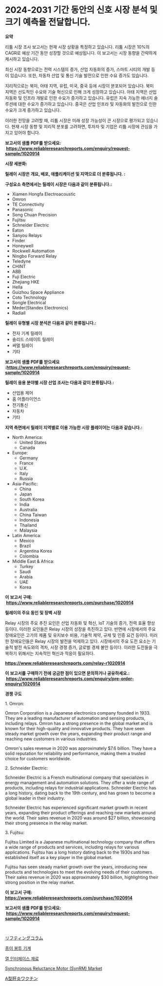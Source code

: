 <p><h1>2024-2031 기간 동안의 신호 시장 분석 및 크기 예측을 전달합니다.</h1></p><p><strong>요약</strong></p>
<p><p>리튬 시장 조사 보고서는 현재 시장 상황을 특정하고 있습니다. 리튬 시장은 10%의 CAGR로 예상 기간 동안 성장할 것으로 예상됩니다. 이 보고서는 시장 동향을 간략하게 제시하고 있습니다. </p><p>최신 시장 동향으로는 전력 시스템의 증가, 산업 자동화의 증가, 스마트 시티의 개발 등이 있습니다. 또한, 자동차 산업 및 통신 기술 발전으로 인한 수요 증가도 있습니다.</p><p>지리적으로는 북미, 아태 지역, 유럽, 미국, 중국 등에 시장이 분포되어 있습니다. 북미 지역은 선도적인 수요와 기술 혁신으로 인해 크게 성장하고 있습니다. 아태 지역은 산업 자동화 및 인프라 개발로 인한 수요가 증가하고 있습니다. 유럽은 지속 가능한 에너지 솔루션에 대한 수요가 증가하고 있습니다. 중국은 산업 인프라 및 자동화의 발전으로 인한 수요가 크게 증가하고 있습니다.</p><p>이러한 전망을 고려할 때, 리튬 시장은 미래 성장 가능성이 큰 시장으로 평가되고 있습니다. 현재 시장 동향 및 지리적 분포를 고려하면, 투자자 및 기업은 리튬 시장에 관심을 가지고 있어야 합니다.</p></p>
<p><strong>보고서의 샘플 PDF를 받으세요: &nbsp;<a href="https://www.reliableresearchreports.com/enquiry/request-sample/1020914">https://www.reliableresearchreports.com/enquiry/request-sample/1020914</a></strong></p>
<p><strong>시장 세분화:</strong></p>
<p><strong> 릴레이 시장은 개요, 배포, 애플리케이션 및 지역으로 더 분류됩니다. :</strong></p>
<p><strong>구성요소 측면에서는 릴레이 시장은 다음과 같이 분류됩니다.:</strong></p>
<p><ul><li>Xiamen Hongfa Electroacoustic</li><li>Omron</li><li>TE Connectivity</li><li>Panasonic</li><li>Song Chuan Precision</li><li>Fujitsu</li><li>Schneider Electric</li><li>Eaton</li><li>Sanyou Relays</li><li>Finder</li><li>Honeywell</li><li>Rockwell Automation</li><li>Ningbo Forward Relay</li><li>Teledyne</li><li>CHINT</li><li>ABB</li><li>Fuji Electric</li><li>Zhejiang HKE</li><li>Hella</li><li>Guizhou Space Appliance</li><li>Coto Technology</li><li>Songle Electrical</li><li>Meder(Standex Electronics)</li><li>Radiall</li></ul></p>
<p><strong> 릴레이 유형별 시장 분석은 다음과 같이 분류됩니다.:</strong></p>
<p><ul><li>전자 기계 릴레이</li><li>솔리드 스테이트 릴레이</li><li>써멀 릴레이</li><li>기타</li></ul></p>
<p><strong>보고서의 샘플 PDF를 받으세요 :<a href="https://www.reliableresearchreports.com/enquiry/request-sample/1020914">https://www.reliableresearchreports.com/enquiry/request-sample/1020914</a></strong></p>
<p><strong> 릴레이 응용 분야별 시장 산업 조사는 다음과 같이 분류됩니다.:</strong></p>
<p><ul><li>산업용 제어</li><li>홈 어플라이언스</li><li>전기통신</li><li>자동차</li><li>기타</li></ul></p>
<p><strong>지역 측면에서 릴레이 지역별로 이용 가능한 시장 플레이어는 다음과 같습니다.:</strong></p>
<p><ul>
    <li>
        North America:
        <ul>
            <li>United States</li>
            <li>Canada</li>
        </ul>
    </li>
    <li>
        Europe:
        <ul>
            <li>Germany</li>
            <li>France</li>
            <li>U.K.</li>
            <li>Italy</li>
            <li>Russia</li>
        </ul>
    </li>
    <li>
        Asia-Pacific:
        <ul>
            <li>China</li>
            <li>Japan</li>
            <li>South Korea</li>
            <li>India</li>
            <li>Australia</li>
            <li>China Taiwan</li>
            <li>Indonesia</li>
            <li>Thailand</li>
            <li>Malaysia</li>
        </ul>
    </li>
    <li>
        Latin America:
        <ul>
            <li>Mexico</li>
            <li>Brazil</li>
            <li>Argentina Korea</li>
            <li>Colombia</li>
        </ul>
    </li>
    <li>
        Middle East & Africa:
        <ul>
            <li>Turkey</li>
            <li>Saudi</li>
            <li>Arabia</li>
            <li>UAE</li>
            <li>Korea</li>
        </ul>
    </li>
    </ul></p>
<p><strong>이 보고서 구매: &nbsp;<a href="https://www.reliableresearchreports.com/purchase/1020914">https://www.reliableresearchreports.com/purchase/1020914</a></strong></p>
<p><strong>릴레이의 주요 동인 및 장벽 시장</strong></p>
<p><p>Relay 시장의 주요 추진 요인은 산업 자동화 및 혁신, IoT 기술의 증가, 전력 효율 향상 등이다. 이러한 요인들은 Relay 시장의 성장을 촉진하고 있다. 반면에 시장에서의 주요 장애요인은 고가의 제품 및 유지보수 비용, 기술적 제약, 규제 및 인증 요건 등이다. 이러한 장애요인들은 Relay 시장의 발전을 억제하고 있다. 시장에서의 주요 도전 요소는 기술적 발전 속도와의 격차, 시장 경쟁 증가, 글로벌 경제 불안 등이다. 이러한 도전들을 극복하기 위해서는 지속적인 혁신과 적응이 필요하다.</p></p>
<p><strong><a href="https://www.reliableresearchreports.com/relay-r1020914">https://www.reliableresearchreports.com/relay-r1020914</a></strong></p>
<p><strong>이 보고서를 구매하기 전에 궁금한 점이 있으면 문의하거나 공유하세요.: &nbsp;<a href="https://www.reliableresearchreports.com/enquiry/pre-order-enquiry/1020914">https://www.reliableresearchreports.com/enquiry/pre-order-enquiry/1020914</a></strong></p>
<p><strong>경쟁 구도</strong></p>
<p><p>1. Omron:</p><p>Omron Corporation is a Japanese electronics company founded in 1933. They are a leading manufacturer of automation and sensing products, including relays. Omron has a strong presence in the global market and is known for their high-quality and innovative products. They have seen steady market growth over the years, expanding their product range and reaching new customers in various industries.</p><p>Omron's sales revenue in 2020 was approximately $7.6 billion. They have a solid reputation for reliability and performance, making them a trusted choice for customers worldwide.</p><p>2. Schneider Electric:</p><p>Schneider Electric is a French multinational company that specializes in energy management and automation solutions. They offer a wide range of products, including relays for industrial applications. Schneider Electric has a long history, dating back to the 19th century, and has grown to become a global leader in their industry.</p><p>Schneider Electric has experienced significant market growth in recent years, expanding their product offerings and reaching new markets around the world. Their sales revenue in 2020 was around $27 billion, showcasing their strong presence in the relay market.</p><p>3. Fujitsu:</p><p>Fujitsu Limited is a Japanese multinational technology company that offers a wide range of products and services, including relays for various applications. Fujitsu has a long history dating back to the 1930s and has established itself as a key player in the global market.</p><p>Fujitsu has seen steady market growth over the years, introducing new products and technologies to meet the evolving needs of their customers. Their sales revenue in 2020 was approximately $30 billion, highlighting their strong position in the relay market.</p></p>
<p><strong>이 보고서 구매: &nbsp; <a href="https://www.reliableresearchreports.com/purchase/1020914">https://www.reliableresearchreports.com/purchase/1020914</a></strong></p>
<p><strong>보고서의 샘플 PDF를 받으세요: &nbsp;<a href="https://www.reliableresearchreports.com/enquiry/request-sample/1020914">https://www.reliableresearchreports.com/enquiry/request-sample/1020914</a></strong><strong></strong></p>
<p>&nbsp;</p>
<p><p><a href="https://github.com/ReganWisoky2023/Market-Research-Report-List-1/blob/main/479020825533.md">リフティングコラム</a></p><p><a href="https://github.com/vsr06p4p49/Market-Research-Report-List-1/blob/main/343045825013.md">종이 봉투 기계</a></p><p><a href="https://github.com/oajzkywllm460/Market-Research-Report-List-1/blob/main/572473825009.md">열 인터페이스 재료</a></p><p><a href="https://github.com/provorikovar/Market-Research-Report-List-3/blob/main/synchronous-reluctance-motor-synrm-market.md">Synchronous Reluctance Motor (SynRM) Market</a></p><p><a href="https://github.com/cbigkbh02719/Market-Research-Report-List-1/blob/main/480891425532.md">A型肝炎ワクチン</a></p></p>